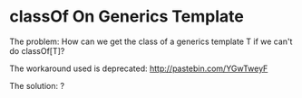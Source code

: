 classOf On Generics Template
==========

The problem:
How can we get the class of a generics template T if we can't do classOf[T]?

The workaround used is deprecated:
http://pastebin.com/YGwTweyF

The solution: ?